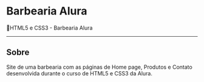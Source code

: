# Barbearia Alura
💈HTML5 e CSS3 - Barbearia Alura

---

## Sobre
Site de uma barbearia com as páginas de Home page, Produtos e Contato desenvolvida durante o curso de HTML5 e CSS3 da Alura.

